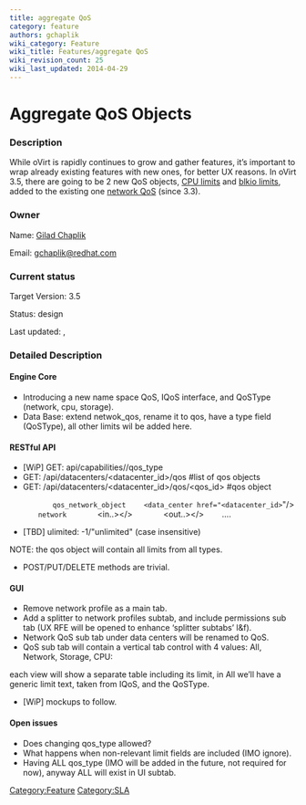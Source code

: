 ```yaml
---
title: aggregate QoS
category: feature
authors: gchaplik
wiki_category: Feature
wiki_title: Features/aggregate QoS
wiki_revision_count: 25
wiki_last_updated: 2014-04-29
---
```


# Aggregate QoS Objects

### Description

While oVirt is rapidly continues to grow and gather features, it’s important to wrap already existing features with new ones, for better UX reasons. In oVirt 3.5, there are going to be 2 new QoS objects, [CPU limits](http://www.ovirt.org/Features/CPU_SLA) and [blkio limits](http://www.ovirt.org/Features/blkio-support), added to the existing one [network QoS](http://www.ovirt.org/Features/Network_QoS) (since 3.3).

### Owner

Name: [ Gilad Chaplik](User:gchaplik)

Email: <gchaplik@redhat.com>

### Current status

Target Version: 3.5

Status: design

Last updated: ,

### Detailed Description

#### Engine Core

*   Introducing a new name space QoS, IQoS interface, and QoSType (network, cpu, storage).
*   Data Base: extend netwok_qos, rename it to qos, have a type field (QoSType), all other limits wil be added here.

#### RESTful API

*   [WiP] GET: api/capabilities/<version>/qos_type
*   GET: /api/datacenters/<datacenter_id>/qos #list of qos objects
*   GET: /api/datacenters/<datacenter_id>/qos/<qos_id> #qos object

`   `<qos id=”qos_id”>
`       `<name>`qos_network_object`</name>
             `<data_center href="<datacenter_id>`"/>
`       `<type>`network`</type>
`       `<in..></>
`       `<out..></>
             ….
`   `</qos>

*   [TBD] ulimited: -1/"unlimited" (case insensitive)

NOTE: the qos object will contain all limits from all types.

*   POST/PUT/DELETE methods are trivial.

#### GUI

*   Remove network profile as a main tab.
*   Add a splitter to network profiles subtab, and include permissions sub tab (UX RFE will be opened to enhance ‘splitter subtabs’ l&f).
*   Network QoS sub tab under data centers will be renamed to QoS.
*   QoS sub tab will contain a vertical tab control with 4 values: All, Network, Storage, CPU:

each view will show a separate table including its limit, in All we’ll have a generic limit text, taken from IQoS, and the QoSType.

*   [WiP] mockups to follow.

#### Open issues

*   Does changing qos_type allowed?
*   What happens when non-relevant limit fields are included (IMO ignore).
*   Having ALL qos_type (IMO will be added in the future, not required for now), anyway ALL will exist in UI subtab.

<Category:Feature> <Category:SLA>

